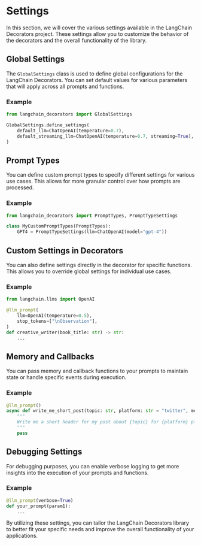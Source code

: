 # Settings

In this section, we will cover the various settings available in the LangChain Decorators project. These settings allow you to customize the behavior of the decorators and the overall functionality of the library.

## Global Settings

The `GlobalSettings` class is used to define global configurations for the LangChain Decorators. You can set default values for various parameters that will apply across all prompts and functions.

### Example

```python
from langchain_decorators import GlobalSettings

GlobalSettings.define_settings(
    default_llm=ChatOpenAI(temperature=0.7),
    default_streaming_llm=ChatOpenAI(temperature=0.7, streaming=True),
)
```

## Prompt Types

You can define custom prompt types to specify different settings for various use cases. This allows for more granular control over how prompts are processed.

### Example

```python
from langchain_decorators import PromptTypes, PromptTypeSettings

class MyCustomPromptTypes(PromptTypes):
    GPT4 = PromptTypeSettings(llm=ChatOpenAI(model="gpt-4"))
```

## Custom Settings in Decorators

You can also define settings directly in the decorator for specific functions. This allows you to override global settings for individual use cases.

### Example

```python
from langchain.llms import OpenAI

@llm_prompt(
    llm=OpenAI(temperature=0.5),
    stop_tokens=["\nObservation"],
)
def creative_writer(book_title: str) -> str:
    ...
```

## Memory and Callbacks

You can pass memory and callback functions to your prompts to maintain state or handle specific events during execution.

### Example

```python
@llm_prompt()
async def write_me_short_post(topic: str, platform: str = "twitter", memory: SimpleMemory = None):
    """
    Write me a short header for my post about {topic} for {platform} platform.
    """
    pass
```

## Debugging Settings

For debugging purposes, you can enable verbose logging to get more insights into the execution of your prompts and functions.

### Example

```python
@llm_prompt(verbose=True)
def your_prompt(param1):
    ...
```

By utilizing these settings, you can tailor the LangChain Decorators library to better fit your specific needs and improve the overall functionality of your applications.